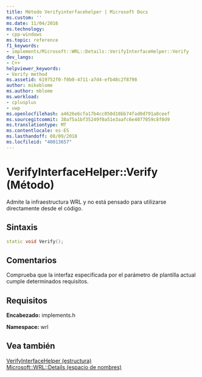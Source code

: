 ```yaml
---
title: Método Verifyinterfacehelper | Microsoft Docs
ms.custom: ''
ms.date: 11/04/2016
ms.technology:
- cpp-windows
ms.topic: reference
f1_keywords:
- implements/Microsoft::WRL::Details::VerifyInterfaceHelper::Verify
dev_langs:
- C++
helpviewer_keywords:
- Verify method
ms.assetid: 619752f0-f0b0-4711-a7d4-efb48c2f8798
author: mikeblome
ms.author: mblome
ms.workload:
- cplusplus
- uwp
ms.openlocfilehash: a4626e6cfa17b4cc050d10bb74fad0d791a8ceef
ms.sourcegitcommit: 38af5a1bf35249f0a51e3aafc6e4077859c8f0d9
ms.translationtype: MT
ms.contentlocale: es-ES
ms.lasthandoff: 08/09/2018
ms.locfileid: "40013657"
---
```

# <a name="verifyinterfacehelperverify-method"></a>VerifyInterfaceHelper::Verify (Método)
Admite la infraestructura WRL y no está pensado para utilizarse directamente desde el código.  
  
## <a name="syntax"></a>Sintaxis  
  
```cpp  
static void Verify();  
```  
  
## <a name="remarks"></a>Comentarios  
 Comprueba que la interfaz especificada por el parámetro de plantilla actual cumple determinados requisitos.  
  
## <a name="requirements"></a>Requisitos  
 **Encabezado:** implements.h  
  
 **Namespace:** wrl  
  
## <a name="see-also"></a>Vea también  
 [VerifyInterfaceHelper (estructura)](../windows/verifyinterfacehelper-structure.md)   
 [Microsoft::WRL::Details (espacio de nombres)](../windows/microsoft-wrl-details-namespace.md)